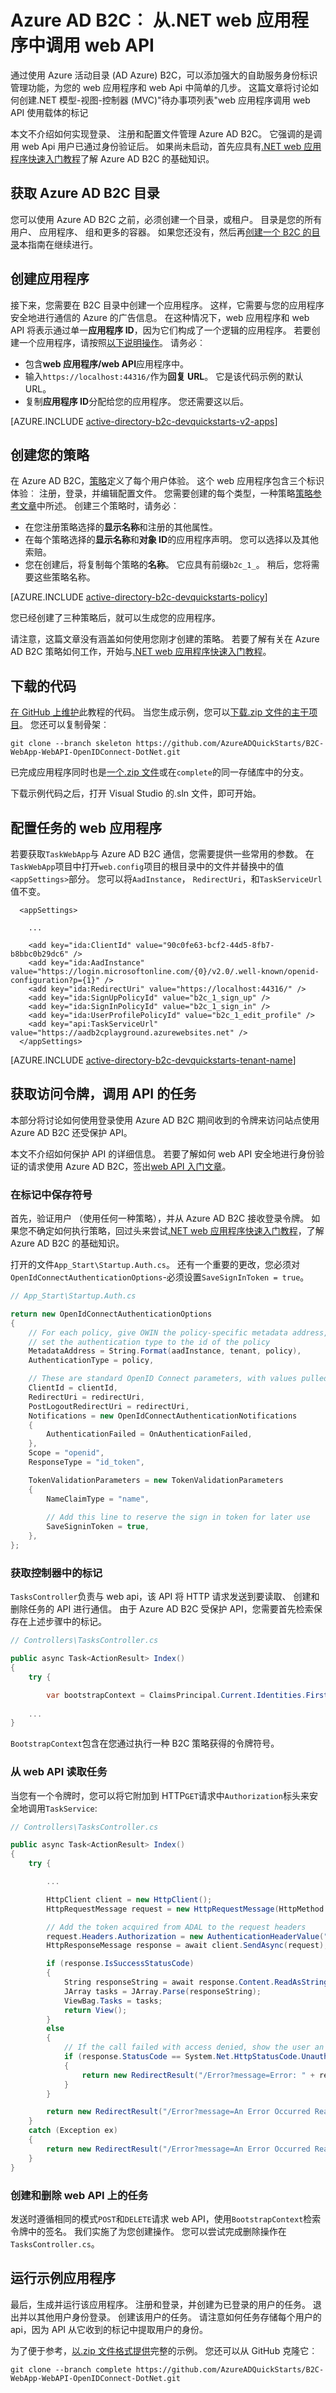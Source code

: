 <properties
    pageTitle="Azure 的 Active Directory B2C |Microsoft Azure"
    description="如何构建的 web 应用程序调用，方法是使用 Azure 活动目录 B2C 网站 API。"
    services="active-directory-b2c"
    documentationCenter=".net"
    authors="dstrockis"
    manager="mbaldwin"
    editor=""/>

<tags
    ms.service="active-directory-b2c"
    ms.workload="identity"
    ms.tgt_pltfrm="na"
    ms.devlang="dotnet"
    ms.topic="article"
    ms.date="07/22/2016"
    ms.author="dastrock"/>

# <a name="azure-ad-b2c-call-a-web-api-from-a-net-web-app"></a>Azure AD B2C︰ 从.NET web 应用程序中调用 web API

通过使用 Azure 活动目录 (AD Azure) B2C，可以添加强大的自助服务身份标识管理功能，为您的 web 应用程序和 web Api 中简单的几步。 这篇文章将讨论如何创建.NET 模型-视图-控制器 (MVC)"待办事项列表"web 应用程序调用 web API 使用载体的标记

本文不介绍如何实现登录、 注册和配置文件管理 Azure AD B2C。 它强调的是调用 web Api 用户已通过身份验证后。 如果尚未启动，首先应具有[.NET web 应用程序快速入门教程](active-directory-b2c-devquickstarts-web-dotnet.md)了解 Azure AD B2C 的基础知识。

## <a name="get-an-azure-ad-b2c-directory"></a>获取 Azure AD B2C 目录

您可以使用 Azure AD B2C 之前，必须创建一个目录，或租户。  目录是您的所有用户、 应用程序、 组和更多的容器。  如果您还没有，然后再[创建一个 B2C 的目录](active-directory-b2c-get-started.md)本指南在继续进行。

## <a name="create-an-application"></a>创建应用程序

接下来，您需要在 B2C 目录中创建一个应用程序。 这样，它需要与您的应用程序安全地进行通信的 Azure 的广告信息。 在这种情况下，web 应用程序和 web API 将表示通过单一**应用程序 ID**，因为它们构成了一个逻辑的应用程序。 若要创建一个应用程序，请按照[以下说明操作](active-directory-b2c-app-registration.md)。 请务必︰

- 包含**web 应用程序/web API**应用程序中。
- 输入`https://localhost:44316/`作为**回复 URL**。 它是该代码示例的默认 URL。
- 复制**应用程序 ID**分配给您的应用程序。 您还需要这以后。

[AZURE.INCLUDE [active-directory-b2c-devquickstarts-v2-apps](../../includes/active-directory-b2c-devquickstarts-v2-apps.md)]

## <a name="create-your-policies"></a>创建您的策略

在 Azure AD B2C，[策略](active-directory-b2c-reference-policies.md)定义了每个用户体验。 这个 web 应用程序包含三个标识体验︰ 注册，登录，并编辑配置文件。 您需要创建的每个类型，一种策略[策略参考文章](active-directory-b2c-reference-policies.md#how-to-create-a-sign-up-policy)中所述。 创建三个策略时，请务必︰

- 在您注册策略选择的**显示名称**和注册的其他属性。
- 在每个策略选择的**显示名称**和**对象 ID**的应用程序声明。 您可以选择以及其他索赔。
- 您在创建后，将复制每个策略的**名称**。 它应具有前缀`b2c_1_`。 稍后，您将需要这些策略名称。

[AZURE.INCLUDE [active-directory-b2c-devquickstarts-policy](../../includes/active-directory-b2c-devquickstarts-policy.md)]

您已经创建了三种策略后，就可以生成您的应用程序。

请注意，这篇文章没有涵盖如何使用您刚才创建的策略。 若要了解有关在 Azure AD B2C 策略如何工作，开始与[.NET web 应用程序快速入门教程](active-directory-b2c-devquickstarts-web-dotnet.md)。

## <a name="download-the-code"></a>下载的代码

[在 GitHub 上维护](https://github.com/AzureADQuickStarts/B2C-WebApp-WebAPI-OpenIDConnect-DotNet)此教程的代码。 当您生成示例，您可以[下载.zip 文件的主干项目](https://github.com/AzureADQuickStarts/B2C-WebApp-WebAPI-OpenIDConnect-DotNet/archive/skeleton.zip)。 您还可以复制骨架︰

```
git clone --branch skeleton https://github.com/AzureADQuickStarts/B2C-WebApp-WebAPI-OpenIDConnect-DotNet.git
```

已完成应用程序同时也是[一个.zip 文件](https://github.com/AzureADQuickStarts/B2C-WebApp-WebAPI-OpenIDConnect-DotNet/archive/complete.zip)或在`complete`的同一存储库中的分支。

下载示例代码之后，打开 Visual Studio 的.sln 文件，即可开始。

## <a name="configure-the-task-web-app"></a>配置任务的 web 应用程序

若要获取`TaskWebApp`与 Azure AD B2C 通信，您需要提供一些常用的参数。 在`TaskWebApp`项目中打开`web.config`项目的根目录中的文件并替换中的值`<appSettings>`部分。 您可以将`AadInstance`， `RedirectUri`，和`TaskServiceUrl`值不变。

```
  <appSettings>
    
    ...
    
    <add key="ida:ClientId" value="90c0fe63-bcf2-44d5-8fb7-b8bbc0b29dc6" />
    <add key="ida:AadInstance" value="https://login.microsoftonline.com/{0}/v2.0/.well-known/openid-configuration?p={1}" />
    <add key="ida:RedirectUri" value="https://localhost:44316/" />
    <add key="ida:SignUpPolicyId" value="b2c_1_sign_up" />
    <add key="ida:SignInPolicyId" value="b2c_1_sign_in" />
    <add key="ida:UserProfilePolicyId" value="b2c_1_edit_profile" />
    <add key="api:TaskServiceUrl" value="https://aadb2cplayground.azurewebsites.net" />
  </appSettings>
```

[AZURE.INCLUDE [active-directory-b2c-devquickstarts-tenant-name](../../includes/active-directory-b2c-devquickstarts-tenant-name.md)]  <appSettings>
    <add key="webpages:Version" value="3.0.0.0" />
    <add key="webpages:Enabled" value="false" />
    <add key="ClientValidationEnabled" value="true" />
    <add key="UnobtrusiveJavaScriptEnabled" value="true" />
    <add key="ida:Tenant" value="fabrikamb2c.onmicrosoft.com" />
    <add key="ida:ClientId" value="90c0fe63-bcf2-44d5-8fb7-b8bbc0b29dc6" />
    <add key="ida:ClientSecret" value="E:i~5GHYRF$Y7BcM" />
    <add key="ida:AadInstance" value="https://login.microsoftonline.com/{0}/v2.0/.well-known/openid-configuration?p={1}" />
    <add key="ida:RedirectUri" value="https://localhost:44316/" />
    <add key="ida:SignUpPolicyId" value="b2c_1_sign_up" />
    <add key="ida:SignInPolicyId" value="b2c_1_sign_in" />
    <add key="ida:UserProfilePolicyId" value="b2c_1_edit_profile" />
    <add key="api:TaskServiceUrl" value="https://aadb2cplayground.azurewebsites.net" />
  </appSettings>

## <a name="get-access-tokens-and-call-the-task-api"></a>获取访问令牌，调用 API 的任务

本部分将讨论如何使用登录使用 Azure AD B2C 期间收到的令牌来访问站点使用 Azure AD B2C 还受保护 API。

本文不介绍如何保护 API 的详细信息。 若要了解如何 web API 安全地进行身份验证的请求使用 Azure AD B2C，签出[web API 入门文章](active-directory-b2c-devquickstarts-api-dotnet.md)。

### <a name="save-the-sign-in-token"></a>在标记中保存符号

首先，验证用户 （使用任何一种策略），并从 Azure AD B2C 接收登录令牌。  如果您不确定如何执行策略，回过头来尝试[.NET web 应用程序快速入门教程](active-directory-b2c-devquickstarts-web-dotnet.md)，了解 Azure AD B2C 的基础知识。

打开的文件`App_Start\Startup.Auth.cs`。  还有一个重要的更改，您必须对`OpenIdConnectAuthenticationOptions`-必须设置`SaveSignInToken = true`。

```C#
// App_Start\Startup.Auth.cs

return new OpenIdConnectAuthenticationOptions
{
    // For each policy, give OWIN the policy-specific metadata address, and
    // set the authentication type to the id of the policy
    MetadataAddress = String.Format(aadInstance, tenant, policy),
    AuthenticationType = policy,

    // These are standard OpenID Connect parameters, with values pulled from web.config
    ClientId = clientId,
    RedirectUri = redirectUri,
    PostLogoutRedirectUri = redirectUri,
    Notifications = new OpenIdConnectAuthenticationNotifications
    {
        AuthenticationFailed = OnAuthenticationFailed,
    },
    Scope = "openid",
    ResponseType = "id_token",

    TokenValidationParameters = new TokenValidationParameters
    {
        NameClaimType = "name",
        
        // Add this line to reserve the sign in token for later use
        SaveSigninToken = true,
    },
};
```

### <a name="get-a-token-in-the-controllers"></a>获取控制器中的标记

`TasksController`负责与 web api，该 API 将 HTTP 请求发送到要读取、 创建和删除任务的 API 进行通信。  由于 Azure AD B2C 受保护 API，您需要首先检索保存在上述步骤中的标记。

```C#
// Controllers\TasksController.cs

public async Task<ActionResult> Index()
{
    try { 

        var bootstrapContext = ClaimsPrincipal.Current.Identities.First().BootstrapContext as System.IdentityModel.Tokens.BootstrapContext;
        
    ...
}
```

`BootstrapContext`包含在您通过执行一种 B2C 策略获得的令牌符号。

### <a name="read-tasks-from-the-web-api"></a>从 web API 读取任务

当您有一个令牌时，您可以将它附加到 HTTP`GET`请求中`Authorization`标头来安全地调用`TaskService`:

```C#
// Controllers\TasksController.cs

public async Task<ActionResult> Index()
{
    try { 

        ...

        HttpClient client = new HttpClient();
        HttpRequestMessage request = new HttpRequestMessage(HttpMethod.Get, serviceUrl + "/api/tasks");

        // Add the token acquired from ADAL to the request headers
        request.Headers.Authorization = new AuthenticationHeaderValue("Bearer", bootstrapContext.Token);
        HttpResponseMessage response = await client.SendAsync(request);

        if (response.IsSuccessStatusCode)
        {
            String responseString = await response.Content.ReadAsStringAsync();
            JArray tasks = JArray.Parse(responseString);
            ViewBag.Tasks = tasks;
            return View();
        }
        else
        {
            // If the call failed with access denied, show the user an error indicating they might need to sign-in again.
            if (response.StatusCode == System.Net.HttpStatusCode.Unauthorized)
            {
                return new RedirectResult("/Error?message=Error: " + response.ReasonPhrase + " You might need to sign in again.");
            }
        }

        return new RedirectResult("/Error?message=An Error Occurred Reading To Do List: " + response.StatusCode);
    }
    catch (Exception ex)
    {
        return new RedirectResult("/Error?message=An Error Occurred Reading To Do List: " + ex.Message);
    }
}

```

### <a name="create-and-delete-tasks-on-the-web-api"></a>创建和删除 web API 上的任务

发送时遵循相同的模式`POST`和`DELETE`请求 web API，使用`BootstrapContext`检索令牌中的签名。 我们实施了为您创建操作。 您可以尝试完成删除操作在`TasksController.cs`。

## <a name="run-the-sample-app"></a>运行示例应用程序

最后，生成并运行该应用程序。 注册和登录，并创建为已登录的用户的任务。 退出并以其他用户身份登录。 创建该用户的任务。 请注意如何任务存储每个用户的 api，因为 API 从它收到的标记中提取用户的身份。

为了便于参考，[以.zip 文件格式提供](https://github.com/AzureADQuickStarts/B2C-WebApp-WebAPI-OpenIDConnect-DotNet/archive/complete.zip)完整的示例。 您还可以从 GitHub 克隆它︰

```git clone --branch complete https://github.com/AzureADQuickStarts/B2C-WebApp-WebAPI-OpenIDConnect-DotNet.git```

<!--

## Next steps

You can now move on to more advanced B2C topics. You might try:

[Call a web API from a web app]()

[Customize the UX for a B2C app]()

-->
